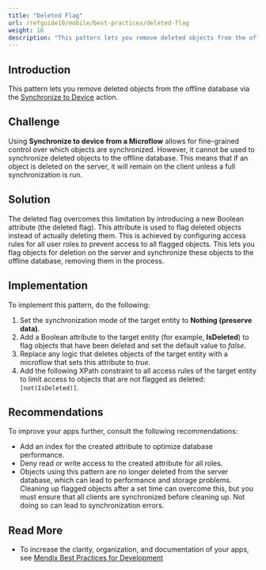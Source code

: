 ```yaml
---
title: "Deleted Flag"
url: /refguide10/mobile/best-practices/deleted-flag
weight: 10
description: "This pattern lets you remove deleted objects from the offline database via Sync-to-device."
---
```


## Introduction

This pattern lets you remove deleted objects from the offline database via the [Synchronize to Device](/refguide10/synchronize-to-device/) action.

## Challenge

Using **Synchronize to device from a Microflow** allows for fine-grained control over which objects are synchronized. However, it cannot be used to synchronize deleted objects to the offline database. This means that if an object is deleted on the server, it will remain on the client unless a full synchronization is run.

## Solution

The deleted flag overcomes this limitation by introducing a new Boolean attribute (the deleted flag). This attribute is used to flag deleted objects instead of actually deleting them. This is achieved by configuring access rules for all user roles to prevent access to all flagged objects. This lets you flag objects for deletion on the server and synchronize these objects to the offline database, removing them in the process.

## Implementation

To implement this pattern, do the following:

1. Set the synchronization mode of the target entity to **Nothing (preserve data)**.
1. Add a Boolean attribute to the target entity (for example, **IsDeleted**) to flag objects that have been deleted and set the default value to *false*.
1. Replace any logic that deletes objects of the target entity with a microflow that sets this attribute to *true.*
1. Add the following XPath constraint to all access rules of the target entity to limit access to objects that are not flagged as deleted: `[not(IsDeleted)]`.

## Recommendations

To improve your apps further, consult the following recommendations:

* Add an index for the created attribute to optimize database performance.
* Deny read or write access to the created attribute for all roles.
* Objects using this pattern are no longer deleted from the server database, which can lead to performance and storage problems. Cleaning up flagged objects after a set time can overcome this, but you must ensure that all clients are synchronized before cleaning up. Not doing so can lead to synchronization errors.

## Read More

* To increase the clarity, organization, and documentation of your apps, see [Mendix Best Practices for Development](/refguide10/dev-best-practices/)
